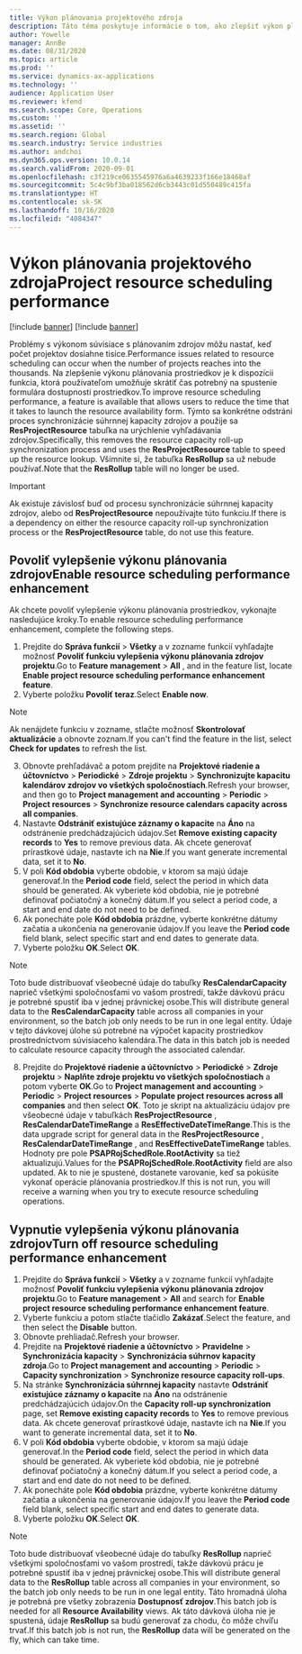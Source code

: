 ```yaml
---
title: Výkon plánovania projektového zdroja
description: Táto téma poskytuje informácie o tom, ako zlepšiť výkon plánovania prostriedkov pre veľký počet projektov.
author: Yowelle
manager: AnnBe
ms.date: 08/31/2020
ms.topic: article
ms.prod: ''
ms.service: dynamics-ax-applications
ms.technology: ''
audience: Application User
ms.reviewer: kfend
ms.search.scope: Core, Operations
ms.custom: ''
ms.assetid: ''
ms.search.region: Global
ms.search.industry: Service industries
ms.author: andchoi
ms.dyn365.ops.version: 10.0.14
ms.search.validFrom: 2020-09-01
ms.openlocfilehash: c3f219ce0635545976a6a4639233f166e18468af
ms.sourcegitcommit: 5c4c9bf3ba018562d6cb3443c01d550489c415fa
ms.translationtype: HT
ms.contentlocale: sk-SK
ms.lasthandoff: 10/16/2020
ms.locfileid: "4084347"
---
```

# <a name="project-resource-scheduling-performance"></a><span data-ttu-id="ab51e-103">Výkon plánovania projektového zdroja</span><span class="sxs-lookup"><span data-stu-id="ab51e-103">Project resource scheduling performance</span></span>

[!include [banner](../includes/banner.md)]
[!include [banner](../includes/preview-banner.md)]


<span data-ttu-id="ab51e-104">Problémy s výkonom súvisiace s plánovaním zdrojov môžu nastať, keď počet projektov dosiahne tisíce.</span><span class="sxs-lookup"><span data-stu-id="ab51e-104">Performance issues related to resource scheduling can occur when the number of projects reaches into the thousands.</span></span> <span data-ttu-id="ab51e-105">Na zlepšenie výkonu plánovania prostriedkov je k dispozícii funkcia, ktorá používateľom umožňuje skrátiť čas potrebný na spustenie formulára dostupnosti prostriedkov.</span><span class="sxs-lookup"><span data-stu-id="ab51e-105">To improve resource scheduling performance, a feature is available that allows users to reduce the time that it takes to launch the resource availability form.</span></span> <span data-ttu-id="ab51e-106">Týmto sa konkrétne odstráni proces synchronizácie súhrnnej kapacity zdrojov a použije sa **ResProjectResource** tabuľka na urýchlenie vyhľadávania zdrojov.</span><span class="sxs-lookup"><span data-stu-id="ab51e-106">Specifically, this removes the resource capacity roll-up synchronization process and uses the **ResProjectResource** table to speed up the resource lookup.</span></span> <span data-ttu-id="ab51e-107">Všimnite si, že tabuľka **ResRollup** sa už nebude používať.</span><span class="sxs-lookup"><span data-stu-id="ab51e-107">Note that the **ResRollup** table will no longer be used.</span></span>

> [!IMPORTANT]
> <span data-ttu-id="ab51e-108">Ak existuje závislosť buď od procesu synchronizácie súhrnnej kapacity zdrojov, alebo od **ResProjectResource** nepoužívajte túto funkciu.</span><span class="sxs-lookup"><span data-stu-id="ab51e-108">If there is a dependency on either the resource capacity roll-up synchronization process or the **ResProjectResource** table, do not use this feature.</span></span>

## <a name="enable-resource-scheduling-performance-enhancement"></a><span data-ttu-id="ab51e-109">Povoliť vylepšenie výkonu plánovania zdrojov</span><span class="sxs-lookup"><span data-stu-id="ab51e-109">Enable resource scheduling performance enhancement</span></span>
<span data-ttu-id="ab51e-110">Ak chcete povoliť vylepšenie výkonu plánovania prostriedkov, vykonajte nasledujúce kroky.</span><span class="sxs-lookup"><span data-stu-id="ab51e-110">To enable resource scheduling performance enhancement, complete the following steps.</span></span>

1. <span data-ttu-id="ab51e-111">Prejdite do **Správa funkcií** > **Všetky** a v zozname funkcií vyhľadajte možnosť **Povoliť funkciu vylepšenia výkonu plánovania zdrojov projektu**.</span><span class="sxs-lookup"><span data-stu-id="ab51e-111">Go to **Feature management** > **All** , and in the feature list, locate **Enable project resource scheduling performance enhancement feature**.</span></span>
2. <span data-ttu-id="ab51e-112">Vyberte položku **Povoliť teraz**.</span><span class="sxs-lookup"><span data-stu-id="ab51e-112">Select **Enable now**.</span></span>

> [!NOTE]
> <span data-ttu-id="ab51e-113">Ak nenájdete funkciu v zozname, stlačte možnosť **Skontrolovať aktualizácie** a obnovte zoznam.</span><span class="sxs-lookup"><span data-stu-id="ab51e-113">If you can't find the feature in the list, select **Check for updates** to refresh the list.</span></span>

3. <span data-ttu-id="ab51e-114">Obnovte prehľadávač a potom prejdite na **Projektové riadenie a účtovníctvo** > **Periodické** > **Zdroje projektu** > **Synchronizujte kapacitu kalendárov zdrojov vo všetkých spoločnostiach**.</span><span class="sxs-lookup"><span data-stu-id="ab51e-114">Refresh your browser, and then go to **Project management and accounting** > **Periodic** > **Project resources** > **Synchronize resource calendars capacity across all companies**.</span></span>
4. <span data-ttu-id="ab51e-115">Nastavte **Odstrániť existujúce záznamy o kapacite** na **Áno** na odstránenie predchádzajúcich údajov.</span><span class="sxs-lookup"><span data-stu-id="ab51e-115">Set **Remove existing capacity records** to **Yes** to remove previous data.</span></span> <span data-ttu-id="ab51e-116">Ak chcete generovať prírastkové údaje, nastavte ich na **Nie**.</span><span class="sxs-lookup"><span data-stu-id="ab51e-116">If you want generate incremental data, set it to **No**.</span></span>
5. <span data-ttu-id="ab51e-117">V poli **Kód obdobia** vyberte obdobie, v ktorom sa majú údaje generovať.</span><span class="sxs-lookup"><span data-stu-id="ab51e-117">In the **Period code** field, select the period in which data should be generated.</span></span> <span data-ttu-id="ab51e-118">Ak vyberiete kód obdobia, nie je potrebné definovať počiatočný a konečný dátum.</span><span class="sxs-lookup"><span data-stu-id="ab51e-118">If you select a period code, a start and end date do not need to be defined.</span></span>
6. <span data-ttu-id="ab51e-119">Ak ponecháte pole **Kód obdobia** prázdne, vyberte konkrétne dátumy začatia a ukončenia na generovanie údajov.</span><span class="sxs-lookup"><span data-stu-id="ab51e-119">If you leave the **Period code** field blank, select specific start and end dates to generate data.</span></span>
7. <span data-ttu-id="ab51e-120">Vyberte položku **OK**.</span><span class="sxs-lookup"><span data-stu-id="ab51e-120">Select **OK**.</span></span>

 > [!NOTE]
 > <span data-ttu-id="ab51e-121">Toto bude distribuovať všeobecné údaje do tabuľky **ResCalendarCapacity** naprieč všetkými spoločnosťami vo vašom prostredí, takže dávkovú prácu je potrebné spustiť iba v jednej právnickej osobe.</span><span class="sxs-lookup"><span data-stu-id="ab51e-121">This will distribute general data to the **ResCalendarCapacity** table across all companies in your environment, so the batch job only needs to be run in one legal entity.</span></span> <span data-ttu-id="ab51e-122">Údaje v tejto dávkovej úlohe sú potrebné na výpočet kapacity prostriedkov prostredníctvom súvisiaceho kalendára.</span><span class="sxs-lookup"><span data-stu-id="ab51e-122">The data in this batch job is needed to calculate resource capacity through the associated calendar.</span></span>

8. <span data-ttu-id="ab51e-123">Prejdite do **Projektové riadenie a účtovníctvo** > **Periodické** > **Zdroje projektu** > **Naplňte zdroje projektu vo všetkých spoločnostiach** a potom vyberte **OK**.</span><span class="sxs-lookup"><span data-stu-id="ab51e-123">Go to **Project management and accounting** > **Periodic** > **Project resources** > **Populate project resources across all companies** and then select **OK**.</span></span> <span data-ttu-id="ab51e-124">Toto je skript na aktualizáciu údajov pre všeobecné údaje v tabuľkách **ResProjectResource** , **ResCalendarDateTimeRange** a **ResEffectiveDateTimeRange**.</span><span class="sxs-lookup"><span data-stu-id="ab51e-124">This is the data upgrade script for general data in the **ResProjectResource** , **ResCalendarDateTimeRange** , and **ResEffectiveDateTimeRange** tables.</span></span> <span data-ttu-id="ab51e-125">Hodnoty pre pole **PSAPRojSchedRole.RootActivity** sa tiež aktualizujú.</span><span class="sxs-lookup"><span data-stu-id="ab51e-125">Values for the **PSAPRojSchedRole.RootActivity** field are also updated.</span></span> <span data-ttu-id="ab51e-126">Ak to nie je spustené, dostanete varovanie, keď sa pokúsite vykonať operácie plánovania prostriedkov.</span><span class="sxs-lookup"><span data-stu-id="ab51e-126">If this is not run, you will receive a warning when you try to execute resource scheduling operations.</span></span>
 
## <a name="turn-off-resource-scheduling-performance-enhancement"></a><span data-ttu-id="ab51e-127">Vypnutie vylepšenia výkonu plánovania zdrojov</span><span class="sxs-lookup"><span data-stu-id="ab51e-127">Turn off resource scheduling performance enhancement</span></span>

1. <span data-ttu-id="ab51e-128">Prejdite do **Správa funkcií** > **Všetky** a v zozname funkcií vyhľadajte možnosť **Povoliť funkciu vylepšenia výkonu plánovania zdrojov projektu**.</span><span class="sxs-lookup"><span data-stu-id="ab51e-128">Go to **Feature management** > **All**  and search for **Enable project resource scheduling performance enhancement feature**.</span></span>
2. <span data-ttu-id="ab51e-129">Vyberte funkciu a potom stlačte tlačidlo **Zakázať**.</span><span class="sxs-lookup"><span data-stu-id="ab51e-129">Select the feature, and then select the **Disable** button.</span></span>
3. <span data-ttu-id="ab51e-130">Obnovte prehliadač.</span><span class="sxs-lookup"><span data-stu-id="ab51e-130">Refresh your browser.</span></span>
4. <span data-ttu-id="ab51e-131">Prejdite na **Projektové riadenie a účtovníctvo** > **Pravidelne** > **Synchronizácia kapacity** > **Synchronizácia súhrnov kapacity zdroja**.</span><span class="sxs-lookup"><span data-stu-id="ab51e-131">Go to **Project management and accounting** > **Periodic** > **Capacity synchronization** > **Synchronize resource capacity roll-ups**.</span></span>
5. <span data-ttu-id="ab51e-132">Na stránke **Synchronizácia súhrnnej kapacity** nastavte **Odstrániť existujúce záznamy o kapacite** na **Áno** na odstránenie predchádzajúcich údajov.</span><span class="sxs-lookup"><span data-stu-id="ab51e-132">On the **Capacity roll-up synchronization** page, set **Remove existing capacity records** to **Yes** to remove previous data.</span></span> <span data-ttu-id="ab51e-133">Ak chcete generovať prírastkové údaje, nastavte ich na **Nie**.</span><span class="sxs-lookup"><span data-stu-id="ab51e-133">If you want to generate incremental data, set it to **No**.</span></span>
6. <span data-ttu-id="ab51e-134">V poli **Kód obdobia** vyberte obdobie, v ktorom sa majú údaje generovať.</span><span class="sxs-lookup"><span data-stu-id="ab51e-134">In the **Period code** field, select the period in which data should be generated.</span></span> <span data-ttu-id="ab51e-135">Ak vyberiete kód obdobia, nie je potrebné definovať počiatočný a konečný dátum.</span><span class="sxs-lookup"><span data-stu-id="ab51e-135">If you select a period code, a start and end date do not need to be defined.</span></span>
7. <span data-ttu-id="ab51e-136">Ak ponecháte pole **Kód obdobia** prázdne, vyberte konkrétne dátumy začatia a ukončenia na generovanie údajov.</span><span class="sxs-lookup"><span data-stu-id="ab51e-136">If you leave the **Period code** field blank, select specific start and end dates to generate data.</span></span>
8. <span data-ttu-id="ab51e-137">Vyberte položku **OK**.</span><span class="sxs-lookup"><span data-stu-id="ab51e-137">Select **OK**.</span></span>

> [!NOTE]
> <span data-ttu-id="ab51e-138">Toto bude distribuovať všeobecné údaje do tabuľky **ResRollup** naprieč všetkými spoločnosťami vo vašom prostredí, takže dávkovú prácu je potrebné spustiť iba v jednej právnickej osobe.</span><span class="sxs-lookup"><span data-stu-id="ab51e-138">This will distribute general data to the **ResRollup** table across all companies in your environment, so the batch job only needs to be run in one legal entity.</span></span> <span data-ttu-id="ab51e-139">Táto hromadná úloha je potrebná pre všetky zobrazenia **Dostupnosť zdrojov**.</span><span class="sxs-lookup"><span data-stu-id="ab51e-139">This batch job is needed for all **Resource Availability** views.</span></span> <span data-ttu-id="ab51e-140">Ak táto dávková úloha nie je spustená, údaje **ResRollup** sa budú generovať za chodu, čo môže chvíľu trvať.</span><span class="sxs-lookup"><span data-stu-id="ab51e-140">If this batch job is not run, the **ResRollup** data will be generated on the fly, which can take time.</span></span>
